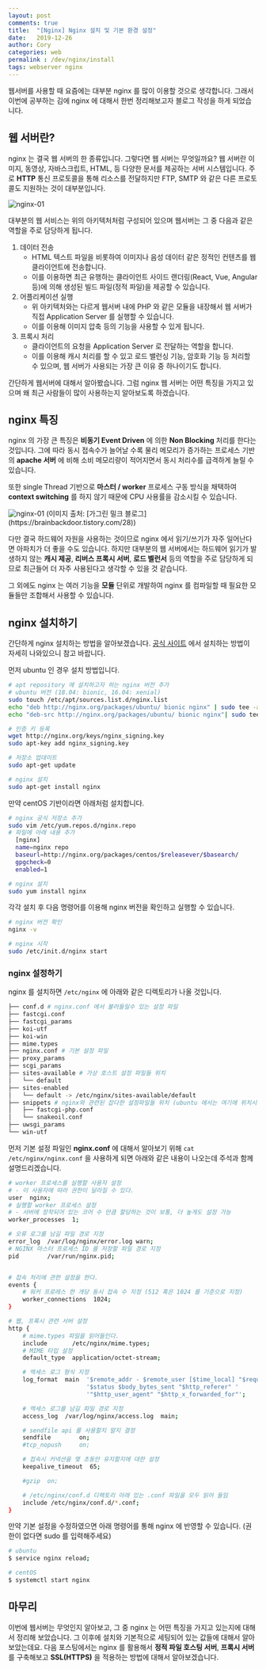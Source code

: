 ```yaml
---
layout: post
comments: true
title:  "[Nginx] Nginx 설치 및 기본 환경 설정"
date:   2019-12-26
author: Cory
categories: web
permalink : /dev/nginx/install
tags: webserver nginx
---
```


웹서버를 사용할 때 요즘에는 대부분 nginx 를 많이 이용할 것으로 생각합니다. 그래서 이번에 공부하는 김에 nginx 에 대해서 한번 정리해보고자 블로그 작성을 하게 되었습니다.

## 웹 서버란? 

nginx 는 결국 웹 서버의 한 종류입니다. 그렇다면 웹 서버는 무엇일까요? 웹 서버란 이미지, 동영상, 자바스크립트, HTML, 등 다양한 문서를 제공하는 서버 시스템입니다. 주로 __HTTP__ 통신 프로토콜을 통해 리소스를 전달하지만 FTP, SMTP 와 같은 다른 프로토콜도 지원하는 것이 대부분입니다. 

<img src="https://lh3.googleusercontent.com/GVZfrps3asMhVmeVsZJBL5F5yMJERSszkUML3Gn-k4UYYL0DeJL4FbULitZtbYxi0ybffD7pShQRKeBAArlUOwO0aRKH19hfOYsSmSckRJCnCxBw-kiB2Ak1qWEw92rbwSA7bcUvGNZgvtMozM4WYDbAfmGwT7VN3UzdxfylagbbNrPzywTrI7qm1Yu7YvaK2BBRSIjqySMiGqSHwynnMgniW8v-JTcV46CqBvUBGYJy8H-5_N5bH6HhD9vBBvr3lPEcQFmhL1Xh7m57wBB-STpAN01jFaoLiR_B_CFZpyICf8tJK93XQ3k5Mn9JQsAQnQuiEzN7Eqm3qNnlwfdqzzwavHNtS6R6GFqPCT-R0rUDndFTkmhyovDgAdHshpi59ddJ87zhONaxEGiEwOA2P8PFT_iC6lPBQwP3Jhw05cjkKS0qUYxb0T1t1l0Tav1qpTDw5qaXdDfY-IEpV8XpCmXSaHOLjk_ffkkJBh7R_Yan78lGxDE2ZL1MGyq0sDnDtO5zloYt9xeBUYeGAz6n1aFZB7uXKuIgT4lhVZYTMeCh7dxcVyebTNwqBgUDp2ZLJgTOt3GbmJn2Q9FbQDQ-LtCDAifvY4ZHNQNi6AMJuX34TmgRdsBH2aL6n3RchZHINwCjPMSfeB6tz1qnIFwIzK6UicX047b1AJlQaG389ET-ucXHadyCvyY=w853-h205-no" alt="nginx-01">

대부분의 웹 서비스는 위의 아키텍처처럼 구성되어 있으며 웹서버는 그 중 다음과 같은 역할을 주로 담당하게 됩니다. 

1. 데이터 전송
   - HTML 텍스트 파일을 비롯하여 이미지나 음성 데이터 같은 정적인 컨텐츠를 웹 클라이언트에 전송합니다.
   - 이를 이용하면 최근 유행하는 클라이언트 사이드 랜더링(React, Vue, Angular 등)에 의해 생성된 빌드 파일(정적 파일)을 제공할 수 있습니다.
2. 어플리케이션 실행
   - 위 아키텍처와는 다르게 웹서버 내에 PHP 와 같은 모듈을 내장해서 웹 서버가 직접 Application Server 를 실행할 수 있습니다.
   - 이를 이용해 이미지 압축 등의 기능을 사용할 수 있게 됩니다.
3. 프록시 처리
   - 클라이언트의 요청을 Application Server 로 전달하는 역할을 합니다.
   - 이를 이용해 캐시 처리를 할 수 있고 로드 밸런싱 기능, 암호화 기능 등 처리할 수 있으며, 웹 서버가 사용되는 가장 큰 이유 중 하나이기도 합니다.

간단하게 웹서버에 대해서 알아봤습니다. 그럼 nginx 웹 서버는 어떤 특징을 가지고 있으며 왜 최근 사람들이 많이 사용하는지 알아보도록 하겠습니다. 

## nginx 특징

nginx 의 가장 큰 특징은 __비동기 Event Driven__ 에 의한 __Non Blocking__ 처리를 한다는 것입니다. 그에 따라 동시 접속수가 늘어날 수록 물리 메모리가 증가하는 프로세스 기반의 __apache 서버__ 에 비해 소비 메모리량이 적어지면서 동시 처리수를 급격하게 늘릴 수 있습니다. 

또한 single Thread 기반으로 __마스터 / worker__ 프로세스 구동 방식을 채택하여 __context switching__ 를 하지 않기 때문에 CPU 사용률을 감소시킬 수 있습니다.

<img src="https://lh3.googleusercontent.com/pxU_KeSwCoBOashzSOTYEQXetDlXvhKR7CeSsAfYAYJ0bWPyd2R7Wpe-ocMnXzI1oGCnuD6AQLypqtcF5Ppn52j9ngv6RjEEMKVUXXqSkL89LwlK7KsXbijVTqxacsEg1vsM2oRRUcFq-smbFzBB2_zCdKoK14r7AuLl6MLlhtvGFBtIYj3ZHkoGVO_EfYK3b8747yDJTcvyOZj8iq_YhsDohhGvP4PGZkwqREWU93oo37UA5k5Wa0Eo5kPWzPfHrwgjknjzUTinKCGVPa5MQZq_-VliiKOoU1taftWjzUvJeeKpsibJV5HP-hflXpwXKn1X0mCgSavP-hbbfbFjec37BHvbVcx31-xCQIV9epVmRGaN9F-I0m4jUx5Nx8QkIAj1UnKniB_SU4xvXb84DVj6m9_OE9uUoPZpnfRm6LPATlTC2fUk55Yx-11slF2XskYrFxTlnkD2w1rD7n6w2ugvevPWCxUvaumZlBnl7eRcGyaA9oGxhLXroRMBtXOkTwokLO2jgjwNfKqwx06Ti83qUGH-GNACwDDRvxF9YsaTlcjWc3Ojsawnq2JoljoIObsmcsIkAInu8_kMgtYuF1rimULihgmHRYXUaESuVXqZxxpgK_IXZtKONz0wnzPrsU-e3FjtJu99dIHyuaBUkkgXmSccd_pErhWM1a0QYR2LCLr4Al8y03Q=w1364-h381-no" alt="nginx-01">
(이미지 출처: [가그린 밀크 블로그](https://brainbackdoor.tistory.com/28))

다만 결국 하드웨어 자원을 사용하는 것이므로 nginx 에서 읽기/쓰기가 자주 일어난다면 아파치가 더 좋을 수도 있습니다. 하지만 대부분의 웹 서버에서는 하드웨어 읽기가 발생하지 않는 __캐시 제공__, __리버스 프록시 서버__, __로드 벨런서__ 등의 역할을 주로 담당하게 되므로 최근들어 더 자주 사용된다고 생각할 수 있을 것 같습니다.

그 외에도 nginx 는 여러 기능을 __모듈__ 단위로 개발하여 nginx 를 컴파일할 때 필요한 모듈들만 조합해서 사용할 수 있습니다. 

## nginx 설치하기

간단하게 nginx 설치하는 방법을 알아보겠습니다. [공식 사이트](https://www.nginx.com/resources/wiki/start/topics/tutorials/install/) 에서 설치하는 방법이 자세히 나와있으니 참고 바랍니다. 

먼저 ubuntu 인 경우 설치 방법입니다.

```bash
# apt repository 에 설치하고자 하는 nginx 버전 추가 
# ubuntu 버전 (18.04: bionic, 16.04: xenial)
sudo touch /etc/apt/sources.list.d/nginx.list
echo "deb http://nginx.org/packages/ubuntu/ bionic nginx" | sudo tee -a /etc/apt/sources.list.d/nginx.list
echo "deb-src http://nginx.org/packages/ubuntu/ bionic nginx"| sudo tee -a /etc/apt/sources.list.d/nginx.list

# 인증 키 등록
wget http://nginx.org/keys/nginx_signing.key
sudo apt-key add nginx_signing.key

# 저장소 업데이트
sudo apt-get update

# nginx 설치
sudo apt-get install nginx
```

만약 centOS 기반이라면 아래처럼 설치합니다.

```bash
# nginx 공식 저장소 추가
sudo vim /etc/yum.repos.d/nginx.repo
# 파일에 아래 내용 추가
  [nginx]
  name=nginx repo
  baseurl=http://nginx.org/packages/centos/$releasever/$basearch/
  gpgcheck=0
  enabled=1

# nginx 설치
sudo yum install nginx
```

각각 설치 후 다음 명령어를 이용해 nginx 버전을 확인하고 실행할 수 있습니다.

```bash
# nginx 버전 확인
nginx -v

# nginx 시작
sudo /etc/init.d/nginx start
```

### nginx 설정하기

nginx 를 설치하면 `/etc/nginx` 에 아래와 같은 디렉토리가 나올 것입니다. 

```bash 
├── conf.d # nginx.conf 에서 불러들일수 있는 설정 파일
├── fastcgi.conf
├── fastcgi_params
├── koi-utf
├── koi-win
├── mime.types
├── nginx.conf # 기본 설정 파일
├── proxy_params
├── scgi_params
├── sites-available # 가상 호스트 설정 파일들 위치
│   └── default
├── sites-enabled
│   └── default -> /etc/nginx/sites-available/default
├── snippets # nginx와 관련된 잡다한 설정파일들 위치 (ubuntu 에서는 여기에 위치시키는 것이 관례)
│   ├── fastcgi-php.conf
│   └── snakeoil.conf
├── uwsgi_params
└── win-utf
```

먼저 기본 설정 파일인 __nginx.conf__ 에 대해서 알아보기 위해 `cat /etc/nginx/nginx.conf` 을 사용하게 되면 아래와 같은 내용이 나오는데 주석과 함께 설명드리겠습니다.

```bash
# worker 프로세스를 실행할 사용자 설정
# - 이 사용자에 따라 권한이 달라질 수 있다.
user  nginx;
# 실행할 worker 프로세스 설정
# - 서버에 장착되어 있는 코어 수 만큼 할당하는 것이 보통, 더 높게도 설정 가능
worker_processes  1;

# 오류 로그를 남길 파일 경로 지정
error_log  /var/log/nginx/error.log warn;
# NGINX 마스터 프로세스 ID 를 저장할 파일 경로 지정
pid        /var/run/nginx.pid;


# 접속 처리에 관한 설정을 한다.
events {
    # 워커 프로레스 한 개당 동시 접속 수 지정 (512 혹은 1024 를 기준으로 지정)
    worker_connections  1024;
}

# 웹, 프록시 관련 서버 설정
http {
    # mime.types 파일을 읽어들인다.
    include       /etc/nginx/mime.types;
    # MIME 타입 설정
    default_type  application/octet-stream;

    # 엑세스 로그 형식 지정
    log_format  main  '$remote_addr - $remote_user [$time_local] "$request" '
                      '$status $body_bytes_sent "$http_referer" '
                      '"$http_user_agent" "$http_x_forwarded_for"';

    # 엑세스 로그를 남길 파일 경로 지정
    access_log  /var/log/nginx/access.log  main;

    # sendfile api 를 사용할지 말지 결정
    sendfile        on;
    #tcp_nopush     on;

    # 접속시 커넥션을 몇 초동안 유지할지에 대한 설정
    keepalive_timeout  65;

    #gzip  on;

    # /etc/nginx/conf.d 디렉토리 아래 있는 .conf 파일을 모두 읽어 들임
    include /etc/nginx/conf.d/*.conf;
}
```

만약 기본 설정을 수정하였으면 아래 명령어를 통해 nginx 에 반영할 수 있습니다. (권한이 없다면 sudo 를 입력해주세요)

```bash
# ubuntu
$ service nginx reload;

# centOS
$ systemctl start nginx
```


## 마무리

이번에 웹서버는 무엇인지 알아보고, 그 중 nginx 는 어떤 특징을 가지고 있는지에 대해서 정리해 보았습니다. 그 이후에 설치와 기본적으로 세팅되어 있는 값들에 대해서 알아보았는데요. 다음 포스팅에서는 nginx 를 활용해서 __정적 파일 호스팅 서버__, __프록시 서버__ 를 구축해보고 __SSL(HTTPS)__ 을 적용하는 방법에 대해서 알아보겠습니다. 
